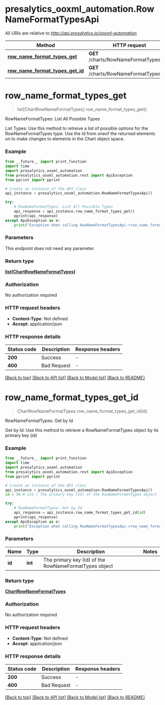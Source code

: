 # presalytics_ooxml_automation.RowNameFormatTypesApi

All URIs are relative to *http://api.presalytics.io/ooxml-automation*

Method | HTTP request | Description
------------- | ------------- | -------------
[**row_name_format_types_get**](RowNameFormatTypesApi.md#row_name_format_types_get) | **GET** /charts/RowNameFormatTypes | RowNameFormatTypes: List All Possible Types
[**row_name_format_types_get_id**](RowNameFormatTypesApi.md#row_name_format_types_get_id) | **GET** /charts/RowNameFormatTypes/{id} | RowNameFormatTypes: Get by Id


# **row_name_format_types_get**
> list[ChartRowNameFormatTypes] row_name_format_types_get()

RowNameFormatTypes: List All Possible Types

List Types: Use this method to retreive a list of possible options for the RowNameFormatTypes type. Use the Id from oneof the returned elements on to make changes to elements in the Chart object space.

### Example

```python
from __future__ import print_function
import time
import presalytics_ooxml_automation
from presalytics_ooxml_automation.rest import ApiException
from pprint import pprint

# Create an instance of the API class
api_instance = presalytics_ooxml_automation.RowNameFormatTypesApi()

try:
    # RowNameFormatTypes: List All Possible Types
    api_response = api_instance.row_name_format_types_get()
    pprint(api_response)
except ApiException as e:
    print("Exception when calling RowNameFormatTypesApi->row_name_format_types_get: %s\n" % e)
```

### Parameters
This endpoint does not need any parameter.

### Return type

[**list[ChartRowNameFormatTypes]**](ChartRowNameFormatTypes.md)

### Authorization

No authorization required

### HTTP request headers

 - **Content-Type**: Not defined
 - **Accept**: application/json

### HTTP response details
| Status code | Description | Response headers |
|-------------|-------------|------------------|
**200** | Success |  -  |
**400** | Bad Request |  -  |

[[Back to top]](#) [[Back to API list]](../README.md#documentation-for-api-endpoints) [[Back to Model list]](../README.md#documentation-for-models) [[Back to README]](../README.md)

# **row_name_format_types_get_id**
> ChartRowNameFormatTypes row_name_format_types_get_id(id)

RowNameFormatTypes: Get by Id

Get by Id: Use this method to retrieve a RowNameFormatTypes object by its primary key (id)

### Example

```python
from __future__ import print_function
import time
import presalytics_ooxml_automation
from presalytics_ooxml_automation.rest import ApiException
from pprint import pprint

# Create an instance of the API class
api_instance = presalytics_ooxml_automation.RowNameFormatTypesApi()
id = 56 # int | The primary key (Id) of the RowNameFormatTypes object

try:
    # RowNameFormatTypes: Get by Id
    api_response = api_instance.row_name_format_types_get_id(id)
    pprint(api_response)
except ApiException as e:
    print("Exception when calling RowNameFormatTypesApi->row_name_format_types_get_id: %s\n" % e)
```

### Parameters

Name | Type | Description  | Notes
------------- | ------------- | ------------- | -------------
 **id** | **int**| The primary key (Id) of the RowNameFormatTypes object | 

### Return type

[**ChartRowNameFormatTypes**](ChartRowNameFormatTypes.md)

### Authorization

No authorization required

### HTTP request headers

 - **Content-Type**: Not defined
 - **Accept**: application/json

### HTTP response details
| Status code | Description | Response headers |
|-------------|-------------|------------------|
**200** | Success |  -  |
**400** | Bad Request |  -  |

[[Back to top]](#) [[Back to API list]](../README.md#documentation-for-api-endpoints) [[Back to Model list]](../README.md#documentation-for-models) [[Back to README]](../README.md)

